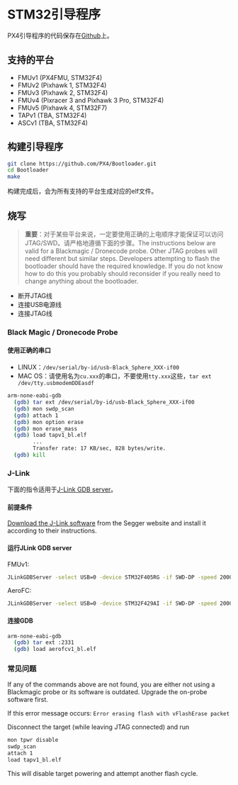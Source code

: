 # STM32引导程序

PX4引导程序的代码保存在[Github](https://github.com/px4/bootloader)上。

## 支持的平台

  * FMUv1 (PX4FMU, STM32F4)
  * FMUv2 (Pixhawk 1, STM32F4)
  * FMUv3 (Pixhawk 2, STM32F4)
  * FMUv4 (Pixracer 3 and Pixhawk 3 Pro, STM32F4)
  * FMUv5 (Pixhawk 4, STM32F7)
  * TAPv1 (TBA, STM32F4)
  * ASCv1 (TBA, STM32F4)

## 构建引导程序

```bash
git clone https://github.com/PX4/Bootloader.git
cd Bootloader
make
```

构建完成后，会为所有支持的平台生成对应的elf文件。

## 烧写

> **重要**：对于某些平台来说，一定要使用正确的上电顺序才能保证可以访问JTAG/SWD。请严格地遵循下面的步骤。The instructions below are valid for a Blackmagic / Dronecode probe. Other JTAG probes will need different but similar steps. Developers attempting to flash the bootloader should have the required knowledge. If you do not know how to do this you probably should reconsider if you really need to change anything about the bootloader.

  * 断开JTAG线
  * 连接USB电源线
  * 连接JTAG线

### Black Magic / Dronecode Probe

#### 使用正确的串口

  * LINUX：```/dev/serial/by-id/usb-Black_Sphere_XXX-if00```
  * MAC OS：请使用名为`cu.xxx`的串口，不要使用`tty.xxx`这些，```tar ext /dev/tty.usbmodemDDEasdf```

```bash
arm-none-eabi-gdb
  (gdb) tar ext /dev/serial/by-id/usb-Black_Sphere_XXX-if00
  (gdb) mon swdp_scan
  (gdb) attach 1
  (gdb) mon option erase
  (gdb) mon erase_mass
  (gdb) load tapv1_bl.elf
        ...
        Transfer rate: 17 KB/sec, 828 bytes/write.
  (gdb) kill
```

### J-Link

下面的指令适用于[J-Link GDB server](https://www.segger.com/jlink-gdb-server.html)。

#### 前提条件

[Download the J-Link software](https://www.segger.com/downloads/jlink#) from the Segger website and install it according to their instructions.

#### 运行JLink GDB server

FMUv1:
```bash
JLinkGDBServer -select USB=0 -device STM32F405RG -if SWD-DP -speed 20000
```

AeroFC:
```bash
JLinkGDBServer -select USB=0 -device STM32F429AI -if SWD-DP -speed 20000
```

#### 连接GDB

```bash
arm-none-eabi-gdb
  (gdb) tar ext :2331
  (gdb) load aerofcv1_bl.elf
```

### 常见问题

If any of the commands above are not found, you are either not using a Blackmagic probe or its software is outdated. Upgrade the on-probe software first.

If this error message occurs:
```Error erasing flash with vFlashErase packet```

Disconnect the target (while leaving JTAG connected) and run

```bash
mon tpwr disable
swdp_scan
attach 1
load tapv1_bl.elf
```

This will disable target powering and attempt another flash cycle.
